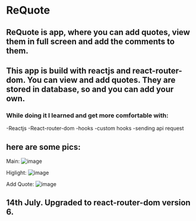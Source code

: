 # ReQuote
## ReQuote is app, where you can add quotes, view them in full screen and add the comments to them.

## This app is build with reactjs and react-router-dom. You can view and add quotes. They are stored in database, so and you can add your own. 

### While doing it I learned and get more comfortable with: 
-Reactjs
-React-router-dom
-hooks
-custom hooks
-sending api request

## here are some pics: 

Main:
![image](https://user-images.githubusercontent.com/78042518/178533792-5c9e7102-1005-47ec-8539-65f46f0ce793.png)

Higlight:
![image](https://user-images.githubusercontent.com/78042518/178533716-bdc1e193-455a-4401-85bd-c7d019cdfa5a.png)

Add Quote:
![image](https://user-images.githubusercontent.com/78042518/178533605-e9b91880-aa8f-4264-bed0-50b04ac73dda.png)

## 14th July. Upgraded to react-router-dom version 6. 

